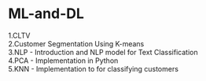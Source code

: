 # ML-and-DL
1.CLTV\
2.Customer Segmentation Using K-means\
3.NLP - Introduction and NLP model for Text Classification\
4.PCA - Implementation in Python\
5.KNN - Implementation to for classifying customers
